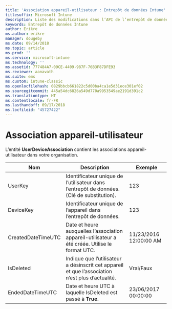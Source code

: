 ```yaml
---
title: 'Association appareil-utilisateur : Entrepôt de données Intune'
titlesuffix: Microsoft Intune
description: Liste des modifications dans l’API de l’entrepôt de données Intune.
keywords: Entrepôt de données Intune
author: Erikre
ms.author: erikre
manager: dougeby
ms.date: 09/14/2018
ms.topic: article
ms.prod: ''
ms.service: microsoft-intune
ms.technology: ''
ms.assetid: 777484A7-09CE-4409-987F-76B3F87DFE93
ms.reviewer: aanavath
ms.suite: ems
ms.custom: intune-classic
ms.openlocfilehash: 0829bbcb661822c5d00ba4ca1e5d31ece301ef02
ms.sourcegitcommit: 445a54dc6826a549d770a9953549ae2191d391c2
ms.translationtype: HT
ms.contentlocale: fr-FR
ms.lasthandoff: 09/17/2018
ms.locfileid: "45727422"
---
```

# <a name="user-device-association"></a>Association appareil-utilisateur

L’entité **UserDeviceAssociation** contient les associations appareil-utilisateur dans votre organisation.


|        Nom        |                                           Description                                            |        Exemple         |
|--------------------|--------------------------------------------------------------------------------------------------|------------------------|
|      UserKey       |              Identificateur unique de l’utilisateur dans l’entrepôt de données. (Clé de substitution).               |          123           |
|     DeviceKey      |                      Identificateur unique de l’appareil dans l’entrepôt de données.                      |          123           |
| CreatedDateTimeUTC |           Date et heure auxquelles l’association appareil-utilisateur a été créée. Utilise le format UTC.           | 11/23/2016 12:00:00 AM |
|     IsDeleted      | Indique que l’utilisateur a désinscrit cet appareil et que l’association n’est plus d’actualité. |       Vrai/Faux       |
|  EndedDateTimeUTC  |              Date et heure UTC à laquelle IsDeleted est passé à <strong>True</strong>.               | 23/06/2017 00:00:00 |

